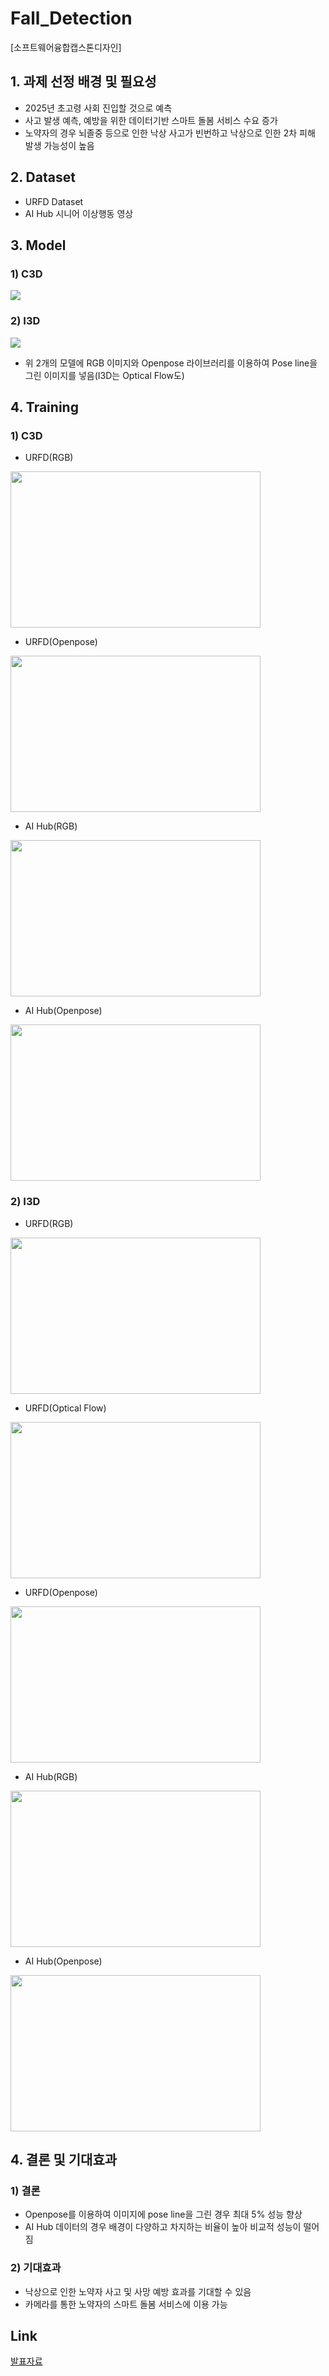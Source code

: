 # Fall_Detection

[소프트웨어융합캡스톤디자인]

## 1. 과제 선정 배경 및 필요성

- 2025년 초고령 사회 진입할 것으로 예측
- 사고 발생 예측, 예방을 위한 데이터기반 스마트 돌봄 서비스 수요 증가
- 노약자의 경우 뇌졸중 등으로 인한 낙상 사고가 빈번하고 낙상으로 인한 2차 피해 발생 가능성이 높음

## 2. Dataset

- URFD Dataset
- AI Hub 시니어 이상행동 영상

## 3. Model

### 1) C3D

<img src="/img/c3d.png">

### 2) I3D

<img src="/img/i3d.png">

- 위 2개의 모델에 RGB 이미지와 Openpose 라이브러리를 이용하여 Pose line을 그린 이미지를 넣음(I3D는 Optical Flow도)

## 4. Training

### 1) C3D

- URFD(RGB)

<img src="/img/urfd/c3d_rgb_epoch100.png" width="400" height="250">

- URFD(Openpose)

<img src="/img/urfd/c3d_pose_epoch100.png" width="400" height="250">

- AI Hub(RGB)

<img src="/img/aihub/c3d_rgb_epoch10.png" width="400" height="250">

- AI Hub(Openpose)

<img src="/img/aihub/c3d_pose_epoch10.png" width="400" height="250">

### 2) I3D

- URFD(RGB)

<img src="/img/urfd/i3d_imagenet_rgb_lr0.01_epoch100.png" width="400" height="250">

- URFD(Optical Flow)

<img src="/img/urfd/i3d_imagenet_flow_lr0.01_epoch100.png" width="400" height="250">

- URFD(Openpose)

<img src="/img/urfd/i3d_imagenet_pose_lr0.01_epoch100.png" width="400" height="250">

- AI Hub(RGB)

<img src="/img/aihub/i3d_imagenet_rgb_lr0.0025_epoch4.png" width="400" height="250">

- AI Hub(Openpose)

<img src="/img/aihub/i3d_imagenet_pose_lr0.0025_epoch4.png" width="400" height="250">

## 4. 결론 및 기대효과

### 1) 결론
- Openpose를 이용하여 이미지에 pose line을 그린 경우 최대 5% 성능 향상
- AI Hub 데이터의 경우 배경이 다양하고 차지하는 비율이 높아 비교적 성능이 떨어짐

### 2) 기대효과
- 낙상으로 인한 노약자 사고 및 사망 예방 효과를 기대할 수 있음
- 카메라를 통한 노약자의 스마트 돌봄 서비스에 이용 가능

## Link

[발표자료](https://drive.google.com/file/d/1FVipTl91Kh3r8U1L-D2zCsWObi-QkAS6/view?usp=sharing)
